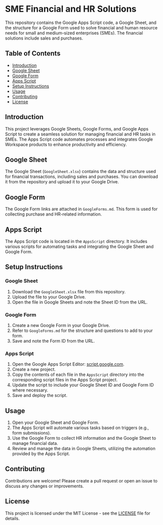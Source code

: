 # SME Financial and HR Solutions

This repository contains the Google Apps Script code, a Google Sheet, and the structure for a Google Form used to solve financial and human resource needs for small and medium-sized enterprises (SMEs). The financial solutions include sales and purchases.

## Table of Contents

- [Introduction](#introduction)
- [Google Sheet](#google-sheet)
- [Google Form](#google-form)
- [Apps Script](#apps-script)
- [Setup Instructions](#setup-instructions)
- [Usage](#usage)
- [Contributing](#contributing)
- [License](#license)

## Introduction

This project leverages Google Sheets, Google Forms, and Google Apps Script to create a seamless solution for managing financial and HR tasks in SMEs. The Apps Script code automates processes and integrates Google Workspace products to enhance productivity and efficiency.

## Google Sheet

The Google Sheet (`GoogleSheet.xlsx`) contains the data and structure used for financial transactions, including sales and purchases. You can download it from the repository and upload it to your Google Drive.

## Google Form

The Google Form links are attached in `GoogleForms.md`. This form is used for collecting purchase and HR-related information.

## Apps Script

The Apps Script code is located in the `AppsScript` directory. It includes various scripts for automating tasks and integrating the Google Sheet and Google Form.

## Setup Instructions

### Google Sheet

1. Download the `GoogleSheet.xlsx` file from this repository.
2. Upload the file to your Google Drive.
3. Open the file in Google Sheets and note the Sheet ID from the URL.

### Google Form

1. Create a new Google Form in your Google Drive.
2. Refer to `GoogleForms.md` for the structure and questions to add to your form.
3. Save and note the Form ID from the URL.

### Apps Script

1. Open the Google Apps Script Editor: [script.google.com](https://script.google.com).
2. Create a new project.
3. Copy the contents of each file in the `AppsScript` directory into the corresponding script files in the Apps Script project.
4. Update the script to include your Google Sheet ID and Google Form ID where necessary.
5. Save and deploy the script.

## Usage

1. Open your Google Sheet and Google Form.
2. The Apps Script will automate various tasks based on triggers (e.g., form submissions).
3. Use the Google Form to collect HR information and the Google Sheet to manage financial data.
4. Review and manage the data in Google Sheets, utilizing the automation provided by the Apps Script.

## Contributing

Contributions are welcome! Please create a pull request or open an issue to discuss any changes or improvements.

## License

This project is licensed under the MIT License - see the [LICENSE](LICENSE) file for details.
